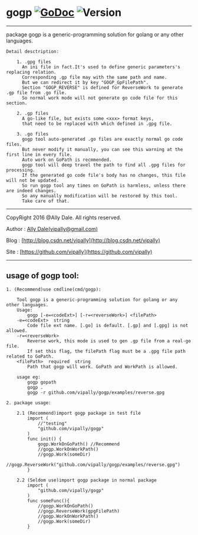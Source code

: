 # gogp [![GoDoc](https://godoc.org/github.com/vipally/gogp?status.svg)](https://godoc.org/github.com/vipally/gogp) ![Version](https://img.shields.io/badge/version-2.9.0-green.svg)
----
	
package gogp is a generic-programming solution for golang or any other languages.
	
	Detail desctription:

        1. .gpg files
          An ini file in fact.It's used to define generic parameters's replacing relation.
          Corresponding .gp file may with the same path and name.
          But we can redirect it by key "GOGP_GpFilePath".
          Section "GOGP_REVERSE" is defined for ReverseWork to generate .gp file from .go file.
          So normal work mode will not generate go code file for this section.

        2. .gp files
          A go-like file, but exists some <xxx> format keys,
          that need to be replaced with which defined in .gpg file.

        3. .go files
          gogp tool auto-generated .go files are exactly normal go code files.
          But never modify it manually, you can see this warning at the first line in every file.
          Auto work on GoPath is recmmended.
          gogp tool will deep travel the path to find all .gpg files for processing.
          If the generated go code file's body has no changes, this file will not be updated.
          So run gogp tool any times on GoPath is harmless, unless there are indeed changes.
          So any manually modification will be restored by this tool.
          Take care of that.

----

CopyRight 2016 @Ally Dale. All rights reserved.
	
Author  : [Ally Dale(vipally@gmail.com)](mailto://vipally@gmail.com)

Blog    : [http://blog.csdn.net/vipally](http://blog.csdn.net/vipally)

Site    : [https://github.com/vipally](https://github.com/vipally)

----

## usage of gogp tool:
    1. (Recommend)use cmdline(cmd/gogp):

        Tool gogp is a generic-programming solution for golang or any other languages.
		Usage:
    		gogp [-e=<codeExt>] [-r=<reverseWork>] <filePath>
		-e=<codeExt>  string
    		Code file ext name. [.go] is default. [.gp] and [.gpg] is not allowed.
		-r=<reverseWork>
      		Reverse work, this mode is used to gen .gp file from a real-go file.
      		If set this flag, the filePath flag must be a .gpg file path related to GoPath.
  		<filePath>  required  string
      		Path that gogp will work. GoPath and WorkPath is allowed.
			
		usage eg:
            gogp gopath
            gogp .
            gogp -r github.com/vipally/gogp/examples/reverse.gpg
	
    2. package usage:

		2.1 (Recommend)import gogp package in test file
	 		import (
	 			//"testing"
				"github.com/vipally/gogp"
	 		)
			func init() {
				gogp.WorkOnGoPath() //Recommend
				//gogp.WorkOnWorkPath()
				//gogp.Work(someDir)
				//gogp.ReverseWork("github.com/vipally/gogp/examples/reverse.gpg")
			}
	
		2.2 (Seldom use)import gogp package in normal package
			import (
				"github.com/vipally/gogp"
			)
			func someFunc(){
				//gogp.WorkOnGoPath()
				//gogp.ReverseWork(gpgFilePath)
				//gogp.WorkOnWorkPath()
				//gogp.Work(someDir)
			}
	
